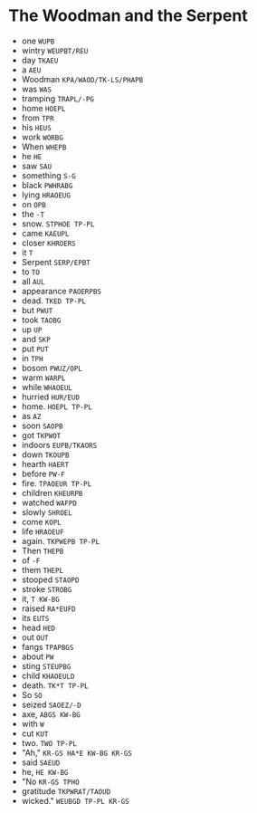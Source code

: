# The Woodman and the Serpent

* one `WUPB`
* wintry `WEUPBT/REU`
* day `TKAEU`
* a `AEU`
* Woodman `KPA/WAOD/TK-LS/PHAPB`
* was `WAS`
* tramping `TRAPL/-PG`
* home `HOEPL`
* from `TPR`
* his `HEUS`
* work `WORBG`
* When `WHEPB`
* he `HE`
* saw `SAU`
* something `S-G`
* black `PWHRABG`
* lying `HRAOEUG`
* on `OPB`
* the `-T`
* snow. `STPHOE TP-PL`
* came `KAEUPL`
* closer `KHROERS`
* it `T`
* Serpent `SERP/EPBT`
* to `TO`
* all `AUL`
* appearance `PAOERPBS`
* dead. `TKED TP-PL`
* but `PWUT`
* took `TAOBG`
* up `UP`
* and `SKP`
* put `PUT`
* in `TPH`
* bosom `PWUZ/OPL`
* warm `WARPL`
* while `WHAOEUL`
* hurried `HUR/EUD`
* home. `HOEPL TP-PL`
* as `AZ`
* soon `SAOPB`
* got `TKPWOT`
* indoors `EUPB/TKAORS`
* down `TKOUPB`
* hearth `HAERT`
* before `PW-F`
* fire. `TPAOEUR TP-PL`
* children `KHEURPB`
* watched `WAFPD`
* slowly `SHROEL`
* come `KOPL`
* life `HRAOEUF`
* again. `TKPWEPB TP-PL`
* Then `THEPB`
* of `-F`
* them `THEPL`
* stooped `STAOPD`
* stroke `STROBG`
* it, `T KW-BG`
* raised `RA*EUFD`
* its `EUTS`
* head `HED`
* out `OUT`
* fangs `TPAPBGS`
* about `PW`
* sting `STEUPBG`
* child `KHAOEULD`
* death. `TK*T TP-PL`
* So `SO`
* seized `SAOEZ/-D`
* axe, `ABGS KW-BG`
* with `W`
* cut `KUT`
* two. `TWO TP-PL`
* "Ah," `KR-GS HA*E KW-BG KR-GS`
* said `SAEUD`
* he, `HE KW-BG`
* "No `KR-GS TPHO`
* gratitude `TKPWRAT/TAOUD`
* wicked." `WEUBGD TP-PL KR-GS`
